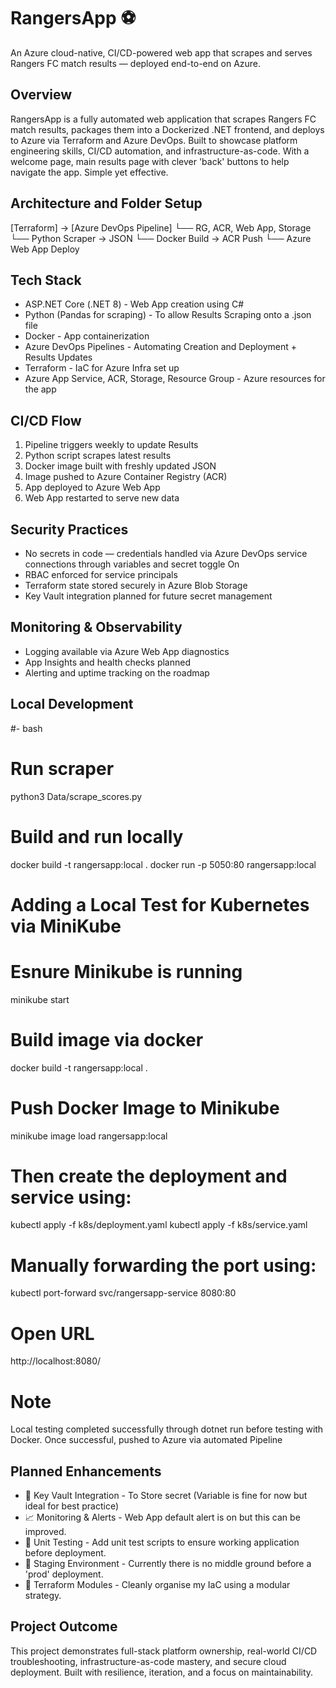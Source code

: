 # RangersApp ⚽  
An Azure cloud-native, CI/CD-powered web app that scrapes and serves Rangers FC match results — deployed end-to-end on Azure.

## Overview  
RangersApp is a fully automated web application that scrapes Rangers FC match results, packages them into a Dockerized .NET frontend, and deploys to Azure via Terraform and Azure DevOps. Built to showcase platform engineering skills, CI/CD automation, and infrastructure-as-code.
With a welcome page, main results page with clever 'back' buttons to help navigate the app. Simple yet effective.


## Architecture and Folder Setup 

[Terraform] → [Azure DevOps Pipeline]
     └── RG, ACR, Web App, Storage
          └── Python Scraper → JSON
               └── Docker Build → ACR Push
                    └── Azure Web App Deploy


## Tech Stack  
- ASP.NET Core (.NET 8)  - Web App creation using C#  
- Python (Pandas for scraping)  - To allow Results Scraping onto a .json file
- Docker  - App containerization 
- Azure DevOps Pipelines - Automating Creation and Deployment + Results Updates
- Terraform  - IaC for Azure Infra set up
- Azure App Service, ACR, Storage, Resource Group  - Azure resources for the app

## CI/CD Flow  
1. Pipeline triggers weekly to update Results 
2. Python script scrapes latest results  
3. Docker image built with freshly updated JSON  
4. Image pushed to Azure Container Registry  (ACR)
5. App deployed to Azure Web App  
6. Web App restarted to serve new data  

## Security Practices  
- No secrets in code — credentials handled via Azure DevOps service connections through variables and secret toggle On
- RBAC enforced for service principals  
- Terraform state stored securely in Azure Blob Storage  
- Key Vault integration planned for future secret management  

## Monitoring & Observability  
- Logging available via Azure Web App diagnostics  
- App Insights and health checks planned  
- Alerting and uptime tracking on the roadmap  


## Local Development  
#- bash
# Run scraper
python3 Data/scrape_scores.py

# Build and run locally
docker build -t rangersapp:local .
docker run -p 5050:80 rangersapp:local

# Adding a Local Test for Kubernetes via MiniKube
# Esnure Minikube is running 
minikube start
# Build image via docker
docker build -t rangersapp:local .  
# Push Docker Image to Minikube
minikube image load rangersapp:local
# Then create the deployment and service using:
kubectl apply -f k8s/deployment.yaml
kubectl apply -f k8s/service.yaml
# Manually forwarding the port using:
kubectl port-forward svc/rangersapp-service 8080:80
# Open URL
http://localhost:8080/

# Note
Local testing completed successfully through dotnet run before testing with Docker. Once successful, pushed to Azure via automated Pipeline


## Planned Enhancements  
- 🔐 Key Vault Integration  - To Store secret (Variable is fine for now but ideal for best practice)
- 📈 Monitoring & Alerts  - Web App default alert is on but this can be improved.
- 🧪 Unit Testing  - Add unit test scripts to ensure working application before deployment.
- 🚀 Staging Environment  - Currently there is no middle ground before a 'prod' deployment.
- 🧱 Terraform Modules  - Cleanly organise my IaC using a modular strategy.


## Project Outcome 
This project demonstrates full-stack platform ownership, real-world CI/CD troubleshooting, infrastructure-as-code mastery, and secure cloud deployment. Built with resilience, iteration, and a focus on maintainability.



